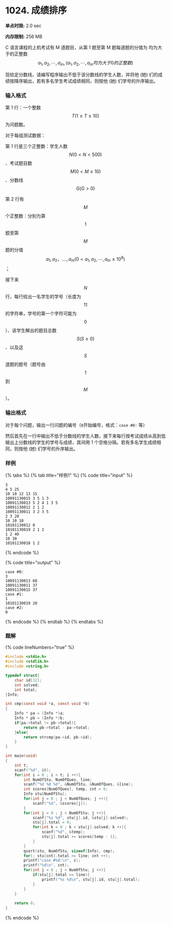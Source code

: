# 1024. 成绩排序

**单点时限:** 2.0 sec

**内存限制:** 256 MB

C 语言课程的上机考试有 M 道题目，从第 1 题至第 M 题每道题的分值为 均为大于的正整数$$a_1,a_2,⋯,a_m,(a_1,a_2,⋯,a_m均为大于0的正整数)$$

现给定分数线，请编写程序输出不低于该分数线的学生人数，并将他 (她) 们的成绩按降序输出，若有多名学生考试成绩相同，则按他 (她) 们学号的升序输出。

### 输入格式

第 1 行：一个整数$$T (1≤T≤10)$$ 为问题数。

对于每组测试数据：

第 1 行是三个正整数：学生人数$$N(0<N<500)$$、考试题目数$$M(0<M≤10)$$、分数线 $$G(G>0)$$

第 2 行有 $$M$$ 个正整数：分别为第 $$1$$ 题至第$$M$$ 题的分值$$a_1,a_2，⋯,a_m(0<a_1,a_2,⋯,a_m≤10^8)$$；

接下来$$N$$ 行，每行给出一名学生的学号（长度为$$11$$ 的字符串，学号的第一个字符可能为$$0$$）、该学生解出的题目总数 $$S(S≥0)$$、以及这$$S$$ 道题的题号（题号由$$1$$ 到$$M$$）。

### 输出格式

对于每个问题，输出一行问题的编号（`0`开始编号，格式：`case #0:` 等）

然后首先在一行中输出不低于分数线的学生人数，接下来每行按考试成绩从高到低输出上分数线的学生的学号与成绩，其间用 1 个空格分隔。若有多名学生成绩相同，则按他 (她) 们学号的升序输出。

### 样例

{% tabs %}
{% tab title="样例1" %}
{% code title="input" %}
```
3
4 5 25
10 10 12 13 15
10091130015 3 5 1 3
10091130013 5 2 4 1 3 5
10091130012 2 1 2
10091130011 3 2 3 5
2 3 20
10 10 10
10101130012 0
10101130019 2 1 2
1 2 40
10 30
10101130018 1 2
```
{% endcode %}

{% code title="output" %}
```
case #0:
3
10091130013 60
10091130011 37
10091130015 37
case #1:
1
10101130019 20
case #2:
0
```
{% endcode %}
{% endtab %}
{% endtabs %}

### 题解

{% code lineNumbers="true" %}
```c
#include <stdio.h>
#include <stdlib.h>
#include <string.h>

typedef struct{
	char id[12];
	int solved;
	int total;
}Info;

int cmp(const void *a, const void *b)
{
	Info * pa = (Info *)a;
	Info * pb = (Info *)b;
	if(pa->total != pb->total){
		return pb->total - pa->total;
	}else{
		return strcmp(pa->id, pb->id);
	}
}

int main(void)
{
	int t;
	scanf("%d", &t);
	for(int i = 0 ; i < t; i ++){
		int NumOfStu, NumOfQues, line;
		scanf("%d %d %d", &NumOfStu, &NumOfQues, &line);
		int scores[NumOfQues], temp, cnt = 0;
		Info stu[NumOfStu];
		for(int j = 0 ; j < NumOfQues; j ++){
			scanf("%d", &scores[j]);
		}
		for(int j = 0 ; j < NumOfStu; j ++){
			scanf("%s %d", stu[j].id, &stu[j].solved);
			stu[j].total = 0;
			for(int k = 0 ; k < stu[j].solved; k ++){
				scanf("%d", &temp);
				stu[j].total += scores[temp - 1];
			}
		}
		qsort(stu, NumOfStu, sizeof(Info), cmp);
		for(; stu[cnt].total >= line; cnt ++);
		printf("case #%d:\n", i);
		printf("%d\n", cnt);
		for(int j = 0 ; j < NumOfStu; j ++){
			if(stu[j].total >= line){
				printf("%s %d\n", stu[j].id, stu[j].total);
			}
		}
	}
	
	return 0;
}
```
{% endcode %}
